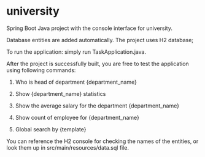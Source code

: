 # university
Spring Boot Java project with the console interface for university.

Database entities are added automatically. The project uses H2 database;

To run the application: simply run TaskApplication.java.

After the project is successfully built, you are free to test the application using following commands:

1. Who is head of department {department_name}

2. Show {department_name} statistics

3. Show the average salary for the department {department_name}

4. Show count of employee for {department_name}

5. Global search by {template}

You can reference the H2 console for checking the names of the entities, or look them up in src/main/resources/data.sql file.
